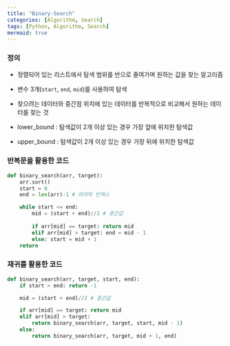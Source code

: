 ```yaml
---
title: "Binary-Search"
categories: [Algorithm, Search]
tags: [Python, Algorithm, Search]
mermaid: true
---
```

### 정의  
- 정렬되어 있는 리스트에서 탐색 범위를 반으로 줄여가며 원하는 값을 찾는 알고리즘  
- 변수 3개(`start`, `end`, `mid`)를 사용하여 탐색  
- 찾으려는 데이터와 중간점 위치에 있는 데이터를 반복적으로 비교해서 원하는 데이터를 찾는 것  

- lower_bound : 탐색값이 2개 이상 있는 경우 가장 앞에 위치한 탐색값  
- upper_bound : 탐색값이 2개 이상 있는 경우 가장 뒤에 위치한 탐색값  

### 반복문을 활용한 코드  
```python
def binary_search(arr, target):
    arr.sort()
    start = 0
    end = len(arr)-1 # 마지막 인덱스 

    while start <= end:
        mid = (start + end)//2 # 중간값 
        
        if arr[mid] == target: return mid
        elif arr[mid] > target: end = mid - 1
        else: start = mid + 1
    return
```

### 재귀를 활용한 코드  
```python
def binary_search(arr, target, start, end):
    if start > end: return -1

    mid = (start + end)//2 # 중간값

    if arr[mid] == target: return mid
    elif arr[mid] > target:
        return binary_search(arr, target, start, mid - 1)
    else:
        return binary_search(arr, target, mid + 1, end)
```